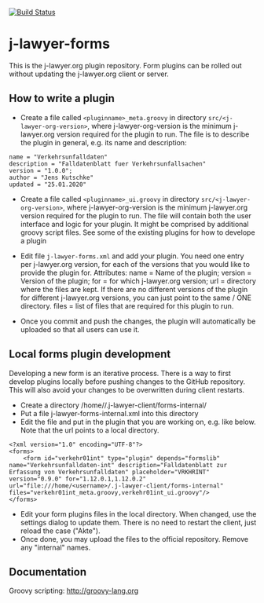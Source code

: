 [![Build Status](https://api.travis-ci.org/jlawyerorg/j-lawyer-forms.svg?branch=master)](https://travis-ci.org/jlawyerorg/j-lawyer-forms)

# j-lawyer-forms
This is the j-lawyer.org plugin repository. Form plugins can be rolled out without updating the j-lawyer.org client or server. 

## How to write a plugin

* Create a file called `<pluginname>_meta.groovy` in directory `src/<j-lawyer-org-version>`, where j-lawyer-org-version is the minimum j-lawyer.org version required for the plugin to run. The file is to describe the plugin in general, e.g. its name and description:
```
name = "Verkehrsunfalldaten"
description = "Falldatenblatt fuer Verkehrsunfallsachen"
version = "1.0.0";
author = "Jens Kutschke"
updated = "25.01.2020"
```
* Create a file called `<pluginname>_ui.groovy` in directory `src/<j-lawyer-org-version>`, where j-lawyer-org-version is the minimum j-lawyer.org version required for the plugin to run. The file will contain both the user interface and logic for your plugin. It might be comprised by additional groovy script files. See some of the existing plugins for how to develope a plugin
* Edit file `j-lawyer-forms.xml` and add your plugin. 
You need one entry per j-lawyer.org version, for each of the versions that you would like to provide the plugin for. Attributes: name = Name of the plugin; version = Version of the plugin; for = for which j-lawyer.org version; url = directory where the files are kept. If there are no different versions of the plugin for different j-lawyer.org versions, you can just point to the same / ONE directory. files = list of files that are required for this plugin to run.

* Once you commit and push the changes, the plugin will automatically be uploaded so that all users can use it.

## Local forms plugin development

Developing a new form is an iterative process. There is a way to first develop plugins locally before pushing changes to the GitHub repository. This will also avoid your changes to be overwritten during client restarts.

* Create a directory /home/<username>/.j-lawyer-client/forms-internal/
* Put a file j-lawyer-forms-internal.xml into this directory
* Edit the file and put in the plugin that you are working on, e.g. like below. Note that the url points to a local directory.
```
<?xml version="1.0" encoding="UTF-8"?>
<forms>
    <form id="verkehr01int" type="plugin" depends="formslib" name="Verkehrsunfalldaten-int" description="Falldatenblatt zur Erfassung von Verkehrsunfalldaten" placeholder="VRKHRINT" version="0.9.0" for="1.12.0.1,1.12.0.2" url="file:///home/<username>/.j-lawyer-client/forms-internal" files="verkehr01int_meta.groovy,verkehr01int_ui.groovy"/>
</forms>
```
* Edit your form plugins files in the local directory. When changed, use the settings dialog to update them. There is no need to restart the client, just reload the case ("Akte").
* Once done, you may upload the files to the official repository. Remove any "internal" names.

## Documentation

Groovy scripting: http://groovy-lang.org

